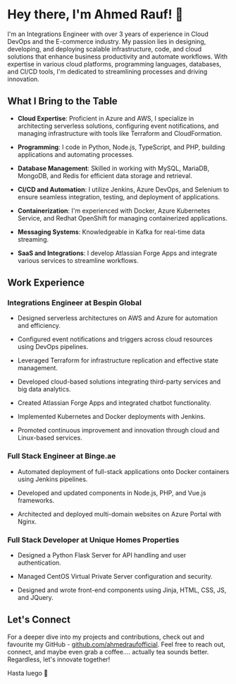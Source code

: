 # Hey there, I'm Ahmed Rauf! 👋

I'm an Integrations Engineer with over 3 years of experience in Cloud DevOps and the E-commerce industry. My passion lies in designing, developing, and deploying scalable infrastructure, code, and cloud solutions that enhance business productivity and automate workflows. With expertise in various cloud platforms, programming languages, databases, and CI/CD tools, I'm dedicated to streamlining processes and driving innovation.

## What I Bring to the Table

- **Cloud Expertise**: Proficient in Azure and AWS, I specialize in architecting serverless solutions, configuring event notifications, and managing infrastructure with tools like Terraform and CloudFormation.

- **Programming**: I code in Python, Node.js, TypeScript, and PHP, building applications and automating processes.

- **Database Management**: Skilled in working with MySQL, MariaDB, MongoDB, and Redis for efficient data storage and retrieval.

- **CI/CD and Automation**: I utilize Jenkins, Azure DevOps, and Selenium to ensure seamless integration, testing, and deployment of applications.

- **Containerization**: I'm experienced with Docker, Azure Kubernetes Service, and Redhat OpenShift for managing containerized applications.

- **Messaging Systems**: Knowledgeable in Kafka for real-time data streaming.

- **SaaS and Integrations**: I develop Atlassian Forge Apps and integrate various services to streamline workflows.

## Work Experience

### Integrations Engineer at Bespin Global

- Designed serverless architectures on AWS and Azure for automation and efficiency.

- Configured event notifications and triggers across cloud resources using DevOps pipelines.

- Leveraged Terraform for infrastructure replication and effective state management.

- Developed cloud-based solutions integrating third-party services and big data analytics.

- Created Atlassian Forge Apps and integrated chatbot functionality.

- Implemented Kubernetes and Docker deployments with Jenkins.

- Promoted continuous improvement and innovation through cloud and Linux-based services.

### Full Stack Engineer at Binge.ae

- Automated deployment of full-stack applications onto Docker containers using Jenkins pipelines.

- Developed and updated components in Node.js, PHP, and Vue.js frameworks.

- Architected and deployed multi-domain websites on Azure Portal with Nginx.

### Full Stack Developer at Unique Homes Properties

- Designed a Python Flask Server for API handling and user authentication.

- Managed CentOS Virtual Private Server configuration and security.

- Designed and wrote front-end components using Jinja, HTML, CSS, JS, and JQuery.

## Let's Connect

For a deeper dive into my projects and contributions, check out and favourite my GitHub - [github.com/ahmedraufofficial](https://github.com/ahmedraufofficial). Feel free to reach out, connect, and maybe even grab a coffee.... actually tea sounds better. Regardless, let's innovate together! 

Hasta luego 🫡

<!---
ahmedraufofficial/ahmedraufofficial is a ✨ special ✨ repository because its `README.md` (this file) appears on your GitHub profile.
You can click the Preview link to take a look at your changes.
--->
